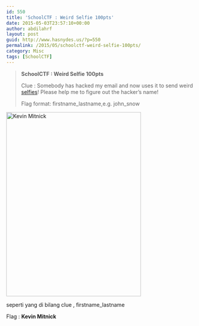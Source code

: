 ```yaml
---
id: 550
title: 'SchoolCTF : Weird Selfie 100pts'
date: 2015-05-03T23:57:10+00:00
author: abdilahrf
layout: post
guid: http://www.hasnydes.us/?p=550
permalink: /2015/05/schoolctf-weird-selfie-100pts/
category: Misc
tags: [SchoolCTF]
---
```

> **SchoolCTF : Weird Selfie 100pts**
> 
> Clue : Somebody has hacked my email and now uses it to send weird <a href="http://school-ctf.org/files/selfie_8f7931f9ae811eee98317bf4450b0d7fb2cda836.png" target="_blank">selfies</a>! Please help me to figure out the hacker&#8217;s name!
> 
> Flag format: firstname\_lastname,e.g. john\_snow

<!--more-->


  
<img class="aligncenter" src="http://school-ctf.org/files/selfie_8f7931f9ae811eee98317bf4450b0d7fb2cda836.png" alt="Kevin Mitnick" width="358" height="489" />

seperti yang di bilang clue , firstname_lastname

Flag : **Kevin Mitnick**